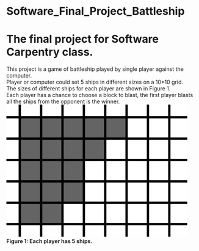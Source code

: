 # Software_Final_Project_Battleship
# The final project for Software Carpentry class.
This project is a game of battleship played by single player against the computer.  
Player or computer could set 5 ships in different sizes on a 10*10 grid.  
The sizes of different ships for each player are shown in Figure 1.  
Each player has a chance to choose a block to blast, the first player blasts all the ships from
the opponent is the winner.  
![Image text](https://github.com/arthurzhang434/Software_Final_Project_Battleship/blob/master/ships.png)<b>  
Figure 1: Each player has 5 ships.
